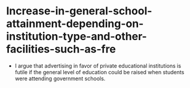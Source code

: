 # Increase-in-general-school-attainment-depending-on-institution-type-and-other-facilities-such-as-fre
- I argue that advertising in favor of private educational institutions is futile if the general level of education could be raised when students were attending government schools. 
